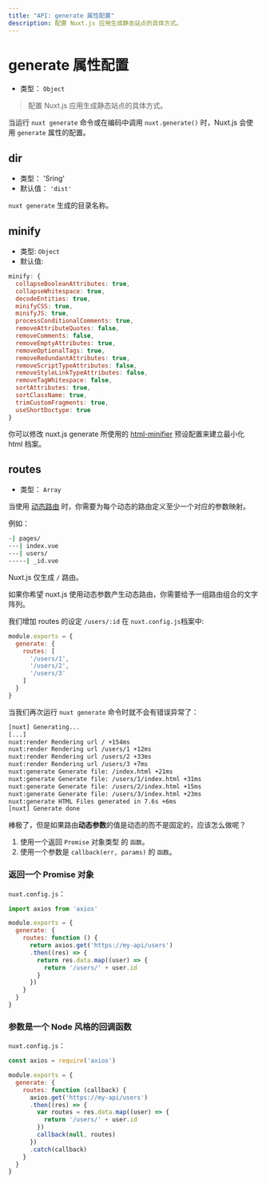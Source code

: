 ```yaml
---
title: "API: generate 属性配置"
description: 配置 Nuxt.js 应用生成静态站点的具体方式。
---
```


# generate 属性配置

- 类型： `Object`

> 配置 Nuxt.js 应用生成静态站点的具体方式。

当运行 `nuxt generate` 命令或在编码中调用 `nuxt.generate()` 时，Nuxt.js 会使用 `generate` 属性的配置。

## dir

- 类型： 'Sring'
- 默认值： `'dist'`

`nuxt generate` 生成的目录名称。

## minify
 
- 类型: `Object`
- 默认值:

```js
minify: {
  collapseBooleanAttributes: true,
  collapseWhitespace: true,
  decodeEntities: true,
  minifyCSS: true,
  minifyJS: true,
  processConditionalComments: true,
  removeAttributeQuotes: false,
  removeComments: false,
  removeEmptyAttributes: true,
  removeOptionalTags: true,
  removeRedundantAttributes: true,
  removeScriptTypeAttributes: false,
  removeStyleLinkTypeAttributes: false,
  removeTagWhitespace: false,
  sortAttributes: true,
  sortClassName: true,
  trimCustomFragments: true,
  useShortDoctype: true
}
```
你可以修改 nuxt.js generate 所使用的 [html-minifier](https://github.com/kangax/html-minifier) 预设配置来建立最小化 html 档案。


## routes

- 类型： `Array`


当使用 [动态路由](/guide/routing#动态路由) 时，你需要为每个动态的路由定义至少一个对应的参数映射。

例如：

```bash
-| pages/
---| index.vue
---| users/
-----| _id.vue
```

Nuxt.js 仅生成 `/` 路由。

如果你希望 nuxt.js 使用动态参数产生动态路由，你需要给予一组路由组合的文字阵列。

我们增加 routes 的设定 `/users/:id` 在 `nuxt.config.js`档案中:
```js
module.exports = {
  generate: {
    routes: [
      '/users/1',
      '/users/2',
      '/users/3'
    ]
  }
}
```

当我们再次运行 `nuxt generate` 命令时就不会有错误异常了：
```bash
[nuxt] Generating...
[...]
nuxt:render Rendering url / +154ms
nuxt:render Rendering url /users/1 +12ms
nuxt:render Rendering url /users/2 +33ms
nuxt:render Rendering url /users/3 +7ms
nuxt:generate Generate file: /index.html +21ms
nuxt:generate Generate file: /users/1/index.html +31ms
nuxt:generate Generate file: /users/2/index.html +15ms
nuxt:generate Generate file: /users/3/index.html +23ms
nuxt:generate HTML Files generated in 7.6s +6ms
[nuxt] Generate done
```

棒极了，但是如果路由**动态参数**的值是动态的而不是固定的，应该怎么做呢？
1. 使用一个返回 `Promise` 对象类型 的 `函数`。
2. 使用一个参数是 `callback(err, params)` 的 `函数`。

### 返回一个 Promise 对象

`nuxt.config.js`：
```js
import axios from 'axios'

module.exports = {
  generate: {
    routes: function () {
      return axios.get('https://my-api/users')
      .then((res) => {
        return res.data.map((user) => {
          return '/users/' + user.id
        }
      })
    }
  }
}
```

### 参数是一个 Node 风格的回调函数

`nuxt.config.js`：
```js
const axios = require('axios')

module.exports = {
  generate: {
    routes: function (callback) {
      axios.get('https://my-api/users')
      .then((res) => {
        var routes = res.data.map((user) => {
          return '/users/' + user.id
        })
        callback(null, routes)
      })
      .catch(callback)
    }
  }
}
```
